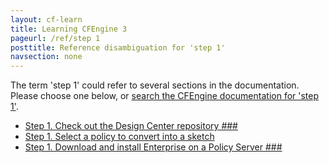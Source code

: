 ```yaml
---
layout: cf-learn
title: Learning CFEngine 3
pageurl: /ref/step 1
posttitle: Reference disambiguation for 'step 1'
navsection: none
---
```


The term 'step 1' could refer to several sections in the documentation. Please choose one below, or
[search the CFEngine documentation for 'step 1'](http://docs.cfengine.com/latest/search.html?q=step+1).

- [Step 1. Check out the Design Center repository \#\#\#](http://docs.cfengine.com/latest/guide-design-center-configure-sketches-community.html#step-1-check-out-the-design-center-repository-###)
- [Step 1. Select a policy to convert into a sketch](http://docs.cfengine.com/latest/guide-design-center-design-center-write-sketch-advanced.html#step-1-select-a-policy-to-convert-into-a-sketch)
- [Step 1. Download and install Enterprise on a Policy Server \#\#\#](http://docs.cfengine.com/latest/guide-installation-and-configuration-general-installation-installation-enterprise-free-aws-rhel.html#step-1-download-and-install-enterprise-on-a-policy-server-###)
